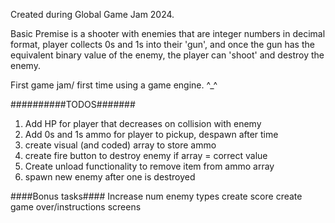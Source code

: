 Created during Global Game Jam 2024.  

Basic Premise is a shooter with enemies that are integer numbers in decimal format, 
player collects 0s and 1s into their 'gun', and once the gun has the equivalent binary value of the enemy,
the player can 'shoot' and destroy the enemy. 

First game jam/ first time using a game engine. ^_^


##########TODOS#######

1. Add HP for player that decreases on collision with enemy 
2. Add 0s and 1s ammo for player to pickup, despawn after time
3. create visual (and coded) array to store ammo
4. create fire button to destroy enemy if array = correct value
5. Create unload functionality to remove item from ammo array
6. spawn new enemy after one is destroyed


  ####Bonus tasks####
  Increase num enemy types
  create score
  create game over/instructions screens
